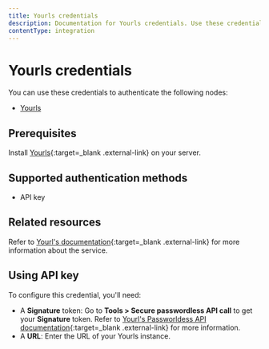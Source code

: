 ```yaml
---
title: Yourls credentials
description: Documentation for Yourls credentials. Use these credentials to authenticate Yourls in n8n, a workflow automation platform.
contentType: integration
---
```


# Yourls credentials

You can use these credentials to authenticate the following nodes:

- [Yourls](/integrations/builtin/app-nodes/n8n-nodes-base.yourls/)

## Prerequisites

Install [Yourls](https://github.com/YOURLS/YOURLS){:target=_blank .external-link} on your server.

## Supported authentication methods

- API key

## Related resources

Refer to [Yourl's documentation](https://yourls.org/docs){:target=_blank .external-link} for more information about the service.

## Using API key

To configure this credential, you'll need:

- A **Signature** token: Go to **Tools > Secure passwordless API call** to get your **Signature** token. Refer to [Yourl's Passworldess API documentation](https://yourls.org/docs/guide/advanced/passwordless-api){:target=_blank .external-link} for more information.
- A **URL**: Enter the URL of your Yourls instance.

